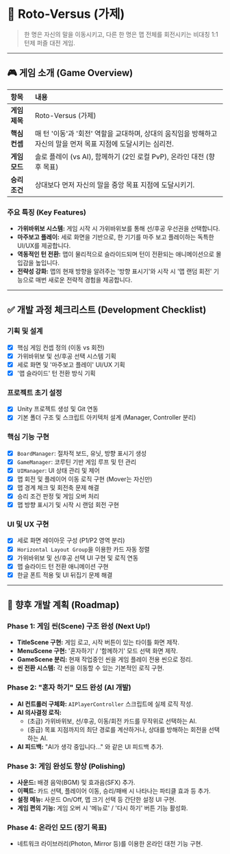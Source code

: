 # 🚀 Roto-Versus (가제)

> 한 명은 자신의 말을 이동시키고, 다른 한 명은 맵 전체를 회전시키는 비대칭 1:1 턴제 퍼즐 대전 게임.

---

## 🎮 게임 소개 (Game Overview)

| 항목 | 내용 |
| :--- | :--- |
| **게임 제목** | Roto-Versus (가제) |
| **핵심 컨셉** | 매 턴 '이동'과 '회전' 역할을 교대하며, 상대의 움직임을 방해하고 자신의 말을 먼저 목표 지점에 도달시키는 심리전. |
| **게임 모드** | 솔로 플레이 (vs AI), 함께하기 (2인 로컬 PvP), 온라인 대전 (향후 목표) |
| **승리 조건** | 상대보다 먼저 자신의 말을 중앙 목표 지점에 도달시키기. |

### 주요 특징 (Key Features)
- **가위바위보 시스템:** 게임 시작 시 가위바위보를 통해 선/후공 우선권을 선택합니다.
- **마주보고 플레이:** 세로 화면을 기반으로, 한 기기를 마주 보고 플레이하는 독특한 UI/UX를 제공합니다.
- **역동적인 턴 전환:** 맵이 물리적으로 슬라이드되며 턴이 전환되는 애니메이션으로 몰입감을 높입니다.
- **전략성 강화:** 맵의 현재 방향을 알려주는 '방향 표시기'와 시작 시 '맵 랜덤 회전' 기능으로 매번 새로운 전략적 경험을 제공합니다.

---

## ✅ 개발 과정 체크리스트 (Development Checklist)

### 기획 및 설계
- [x] 핵심 게임 컨셉 정의 (이동 vs 회전)
- [x] 가위바위보 및 선/후공 선택 시스템 기획
- [x] 세로 화면 및 '마주보고 플레이' UI/UX 기획
- [x] '맵 슬라이드' 턴 전환 방식 기획

### 프로젝트 초기 설정
- [x] Unity 프로젝트 생성 및 Git 연동
- [x] 기본 폴더 구조 및 스크립트 아키텍처 설계 (Manager, Controller 분리)

### 핵심 기능 구현
- [x] `BoardManager`: 절차적 보드, 유닛, 방향 표시기 생성
- [x] `GameManager`: 코루틴 기반 게임 루프 및 턴 관리
- [x] `UIManager`: UI 상태 관리 및 제어
- [x] 맵 회전 및 플레이어 이동 로직 구현 (Mover는 자신만)
- [x] 맵 경계 체크 및 회전축 문제 해결
- [x] 승리 조건 판정 및 게임 오버 처리
- [x] 맵 방향 표시기 및 시작 시 랜덤 회전 구현

### UI 및 UX 구현
- [x] 세로 화면 레이아웃 구성 (P1/P2 영역 분리)
- [x] `Horizontal Layout Group`을 이용한 카드 자동 정렬
- [x] 가위바위보 및 선/후공 선택 UI 구현 및 로직 연동
- [x] 맵 슬라이드 턴 전환 애니메이션 구현
- [x] 한글 폰트 적용 및 UI 뒤집기 문제 해결

---

## 🚀 향후 개발 계획 (Roadmap)

### Phase 1: 게임 씬(Scene) 구조 완성 (Next Up!)
- **TitleScene 구현:** 게임 로고, 시작 버튼이 있는 타이틀 화면 제작.
- **MenuScene 구현:** '혼자하기' / '함께하기' 모드 선택 화면 제작.
- **GameScene 분리:** 현재 작업중인 씬을 게임 플레이 전용 씬으로 정리.
- **씬 전환 시스템:** 각 씬을 이동할 수 있는 기본적인 로직 구현.

### Phase 2: "혼자 하기" 모드 완성 (AI 개발)
- **AI 컨트롤러 구체화:** `AIPlayerController` 스크립트에 실제 로직 작성.
- **AI 의사결정 로직:**
  - (초급) 가위바위보, 선/후공, 이동/회전 카드를 무작위로 선택하는 AI.
  - (중급) 목표 지점까지의 최단 경로를 계산하거나, 상대를 방해하는 회전을 선택하는 AI.
- **AI 피드백:** "AI가 생각 중입니다..." 와 같은 UI 피드백 추가.

### Phase 3: 게임 완성도 향상 (Polishing)
- **사운드:** 배경 음악(BGM) 및 효과음(SFX) 추가.
- **이펙트:** 카드 선택, 플레이어 이동, 승리/패배 시 나타나는 파티클 효과 등 추가.
- **설정 메뉴:** 사운드 On/Off, 맵 크기 선택 등 간단한 설정 UI 구현.
- **게임 편의 기능:** 게임 오버 시 '메뉴로' / '다시 하기' 버튼 기능 활성화.

### Phase 4: 온라인 모드 (장기 목표)
- 네트워크 라이브러리(Photon, Mirror 등)를 이용한 온라인 대전 기능 구현.
